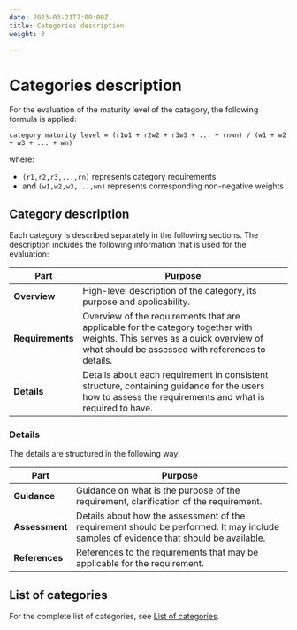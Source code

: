 ```yaml
---
date: 2023-03-21T7:00:00Z
title: Categories description
weight: 3

---
```


# Categories description

For the evaluation of the maturity level of the category, the following formula is applied:

```
category maturity level = (r1w1 + r2w2 + r3w3 + ... + rnwn) / (w1 + w2 + w3 + ... + wn)
```
where:
- `(r1,r2,r3,...,rn)` represents category requirements
- and `(w1,w2,w3,...,wn)` represents corresponding non-negative weights

## Category description

Each category is described separately in the following sections. The description includes the following information that is used for the evaluation:

| Part             | Purpose                                                                                                                                                                         |
|------------------|---------------------------------------------------------------------------------------------------------------------------------------------------------------------------------|
| **Overview**     | High-level description of the category, its purpose and applicability.                                                                                                          |
| **Requirements** | Overview of the requirements that are applicable for the category together with weights. This serves as a quick overview of what should be assessed with references to details. |
| **Details**      | Details about each requirement in consistent structure, containing guidance for the users how to assess the requirements and what is required to have.                          |

### Details

The details are structured in the following way:

| Part           | Purpose                                                                                                                               |
|----------------|---------------------------------------------------------------------------------------------------------------------------------------|
| **Guidance**   | Guidance on what is the purpose of the requirement, clarification of the requirement.                                                 |
| **Assessment** | Details about how the assessment of the requirement should be performed. It may include samples of evidence that should be available. |
| **References** | References to the requirements that may be applicable for the requirement.                                                            |


## List of categories

For the complete list of categories, see [List of categories](./list-of-categories/).
